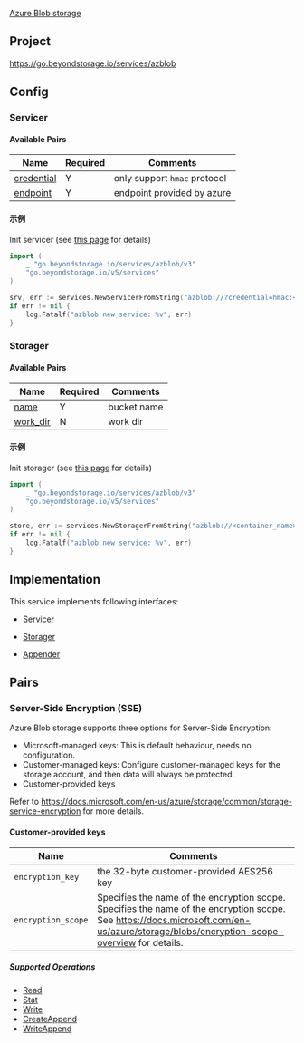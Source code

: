 [Azure Blob storage](https://docs.microsoft.com/en-us/azure/storage/blobs/)

## Project

<https://go.beyondstorage.io/services/azblob>

## Config

### Servicer

#### Available Pairs

| Name                                 | Required | Comments                     |
| ------------------------------------ | -------- | ---------------------------- |
| [credential](../pairs/credential.md) | Y        | only support `hmac` protocol |
| [endpoint](../pairs/endpoint.md)     | Y        | endpoint provided by azure   |

#### 示例

Init servicer (see [this page](../operations/index.md#how-to-initialize-a-servicerstorager) for details)

```go
import (
    _ "go.beyondstorage.io/services/azblob/v3"
    "go.beyondstorage.io/v5/services"
)

srv, err := services.NewServicerFromString("azblob://?credential=hmac:<account_name>:<account_key>&endpoint=https:<account_name>.<endpoint_suffix>")
if err != nil {
    log.Fatalf("azblob new service: %v", err)
}
```

### Storager

#### Available Pairs

| Name                             | Required | Comments    |
| -------------------------------- | -------- | ----------- |
| [name](../pairs/name.md)         | Y        | bucket name |
| [work_dir](../pairs/work_dir.md) | N        | work dir    |

#### 示例

Init storager (see [this page](../operations/index.md#how-to-initialize-a-servicerstorager) for details)

```go
import (
    _ "go.beyondstorage.io/services/azblob/v3"
    "go.beyondstorage.io/v5/services"
)

store, err := services.NewStoragerFromString("azblob://<container_name>/<work_dir>?credential=hmac:<account_name>:<account_key>&endpoint=https:<account_name>.<endpoint_suffix>")
if err != nil {
    log.Fatalf("azblob new service: %v", err)
}
```

## Implementation

This service implements following interfaces:

- [Servicer](../operations/servicer/index.md)

- [Storager](../operations/storager/index.md)

- [Appender](../operations/appender/index.md)

## Pairs

### Server-Side Encryption (SSE)

Azure Blob storage supports three options for Server-Side Encryption:

- Microsoft-managed keys: This is default behaviour, needs no configuration.
- Customer-managed keys: Configure customer-managed keys for the storage account, and then data will always be protected.
- Customer-provided keys

Refer to https://docs.microsoft.com/en-us/azure/storage/common/storage-service-encryption for more details.

#### Customer-provided keys

| Name               | Comments                                                                                                                                                                                |
| ------------------ | --------------------------------------------------------------------------------------------------------------------------------------------------------------------------------------- |
| `encryption_key`   | the 32-byte customer-provided AES256 key                                                                                                                                                |
| `encryption_scope` | Specifies the name of the encryption scope. Specifies the name of the encryption scope. See https://docs.microsoft.com/en-us/azure/storage/blobs/encryption-scope-overview for details. |

##### Supported Operations

- [Read](../operations/storager/read.md)
- [Stat](../operations/storager/stat.md)
- [Write](../operations/storager/write.md)
- [CreateAppend](../operations/appender/create_append.md)
- [WriteAppend](../operations/appender/write_append.md)
